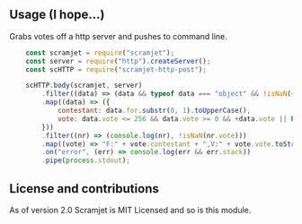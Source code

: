 ## Usage (I hope...)

Grabs votes off a http server and pushes to command line.

```javascript
    const scramjet = require("scramjet");
    const server = require("http").createServer();
    const scHTTP = require("scramjet-http-post");

    scHTTP.body(scramjet, server)
        .filter((data) => (data && typeof data === "object" && !isNaN(+data.vote) && typeof data.for === "string"))
        .map((data) => ({
            contestant: data.for.substr(0, 1).toUpperCase(),
            vote: data.vote <= 256 && data.vote >= 0 && +data.vote || NaN
        }))
        .filter((nr) => (console.log(nr), !isNaN(nr.vote)))
        .map((vote) => "F:" + vote.contestant + ",V:" + vote.vote.toString(16))
        .on("error", (err) => console.log(err && err.stack))
        .pipe(process.stdout);
```

## License and contributions

As of version 2.0 Scramjet is MIT Licensed and so is this module.

